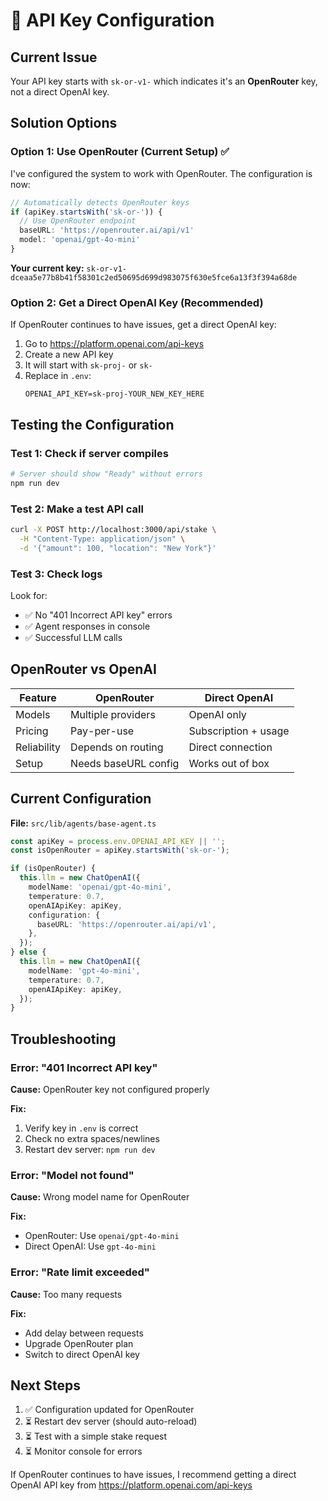 # 🔑 API Key Configuration

## Current Issue
Your API key starts with `sk-or-v1-` which indicates it's an **OpenRouter** key, not a direct OpenAI key.

## Solution Options

### Option 1: Use OpenRouter (Current Setup) ✅
I've configured the system to work with OpenRouter. The configuration is now:

```typescript
// Automatically detects OpenRouter keys
if (apiKey.startsWith('sk-or-')) {
  // Use OpenRouter endpoint
  baseURL: 'https://openrouter.ai/api/v1'
  model: 'openai/gpt-4o-mini'
}
```

**Your current key:** `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`

### Option 2: Get a Direct OpenAI Key (Recommended)

If OpenRouter continues to have issues, get a direct OpenAI key:

1. Go to https://platform.openai.com/api-keys
2. Create a new API key
3. It will start with `sk-proj-` or `sk-`
4. Replace in `.env`:
   ```env
   OPENAI_API_KEY=sk-proj-YOUR_NEW_KEY_HERE
   ```

## Testing the Configuration

### Test 1: Check if server compiles
```bash
# Server should show "Ready" without errors
npm run dev
```

### Test 2: Make a test API call
```bash
curl -X POST http://localhost:3000/api/stake \
  -H "Content-Type: application/json" \
  -d '{"amount": 100, "location": "New York"}'
```

### Test 3: Check logs
Look for:
- ✅ No "401 Incorrect API key" errors
- ✅ Agent responses in console
- ✅ Successful LLM calls

## OpenRouter vs OpenAI

| Feature | OpenRouter | Direct OpenAI |
|---------|-----------|---------------|
| Models | Multiple providers | OpenAI only |
| Pricing | Pay-per-use | Subscription + usage |
| Reliability | Depends on routing | Direct connection |
| Setup | Needs baseURL config | Works out of box |

## Current Configuration

**File:** `src/lib/agents/base-agent.ts`

```typescript
const apiKey = process.env.OPENAI_API_KEY || '';
const isOpenRouter = apiKey.startsWith('sk-or-');

if (isOpenRouter) {
  this.llm = new ChatOpenAI({
    modelName: 'openai/gpt-4o-mini',
    temperature: 0.7,
    openAIApiKey: apiKey,
    configuration: {
      baseURL: 'https://openrouter.ai/api/v1',
    },
  });
} else {
  this.llm = new ChatOpenAI({
    modelName: 'gpt-4o-mini',
    temperature: 0.7,
    openAIApiKey: apiKey,
  });
}
```

## Troubleshooting

### Error: "401 Incorrect API key"
**Cause:** OpenRouter key not configured properly

**Fix:**
1. Verify key in `.env` is correct
2. Check no extra spaces/newlines
3. Restart dev server: `npm run dev`

### Error: "Model not found"
**Cause:** Wrong model name for OpenRouter

**Fix:**
- OpenRouter: Use `openai/gpt-4o-mini`
- Direct OpenAI: Use `gpt-4o-mini`

### Error: "Rate limit exceeded"
**Cause:** Too many requests

**Fix:**
- Add delay between requests
- Upgrade OpenRouter plan
- Switch to direct OpenAI key

## Next Steps

1. ✅ Configuration updated for OpenRouter
2. ⏳ Restart dev server (should auto-reload)
3. ⏳ Test with a simple stake request
4. ⏳ Monitor console for errors

If OpenRouter continues to have issues, I recommend getting a direct OpenAI API key from https://platform.openai.com/api-keys
